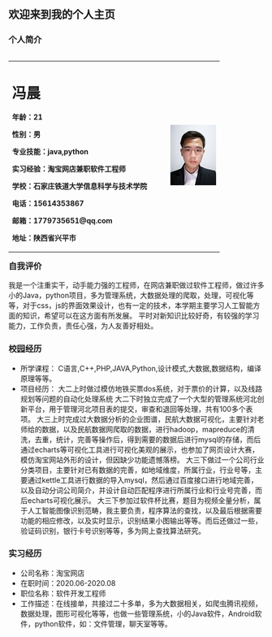 ## 欢迎来到我的个人主页


### 个人简介

<table border="0" align="left">
  <tr>
    <td width="75%">
      <h1>冯晨</h1>
      <p><b>年龄：21</b></p>
      <p><b>性别：男</b></p>
      <p><b>专业技能：java,python</b></p>
      <p><b>实习经验：淘宝网店兼职软件工程师</b></p>
      <p><b>学校：石家庄铁道大学信息科学与技术学院</b></p>
      <p><b>电话：15614353867</b></p>
      <p><b>邮箱：1779735651@qq.com</b></p>
      <p><b>地址：陕西省兴平市</b></p>
    </td>
    <td width="25%">
      <img src="images/zhengjianzhao.jpg" width="100%"> 
    </td>
  </tr>
</table>

### 自我评价
我是一个注重实干，动手能力强的工程师，在网店兼职做过软件工程师，做过许多小的Java，python项目，多为管理系统，大数据处理的爬取，处理，可视化等等，对于css，js的界面效果设计，也有一定的技术，本学期主要学习人工智能方面的知识，希望可以在这方面有所发展。
平时对新知识比较好奇，有较强的学习能力，工作负责，责任心强，为人友善好相处。

### 校园经历
* 所学课程：
C语言,C++,PHP,JAVA,Python,设计模式,大数据,数据结构，编译原理等等。
* 项目经历：
大二上时做过模仿地铁买票dos系统，对于票价的计算，以及线路规划等问题的自动化处理系统
大二下时独立完成了一个大型的管理系统河北创新平台，用于管理河北项目表的提交，审查和退回等处理，共有100多个表项。
大三上时完成过大数据分析的企业图谱，民航大数据可视化，主要针对老师给的数据，以及民航数据网爬取的数据，进行hadoop，mapreduce的清洗，去重，统计，完善等操作后，得到需要的数据后进行mysql的存储，而后通过echarts等可视化工具进行可视化美观的展示，也参加了网页设计大赛，模仿淘宝网站外形的设计，但因缺少功能遗憾落榜。
大三下做过一个公司行业分类项目，主要针对已有数据的完善，如地域维度，所属行业，行业号等，主要通过kettle工具进行数据的导入mysql，然后通过百度接口进行地域完善，以及自动分词公司简介，并设计自动匹配程序进行所属行业和行业号完善，而后echarts可视化展示。
大三下参加过软件杯比赛，题目为视频全量分析，属于人工智能图像识别范畴，我主要负责，程序算法的查找，以及最后根据需要功能的相应修改，以及实时显示，识别结果小图输出等等。而后还做过一些，验证码识别，银行卡号识别等等，多为网上查找算法研究。

### 实习经历
* 公司名称：淘宝网店
* 在职时间：2020.06-2020.08
* 职位名称：软件开发工程师
* 工作描述：在线接单，共接过二十多单，多为大数据相关，如爬虫腾讯视频，数据处理，图形可视化等等，也做一些管理系统，小的Java软件，Android软件，python软件，如：文件管理，聊天室等等。
